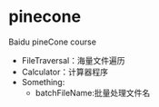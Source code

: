 # pinecone
Baidu pineCone course

- FileTraversal：海量文件遍历
- Calculator：计算器程序
- Something:
  - batchFileName:批量处理文件名